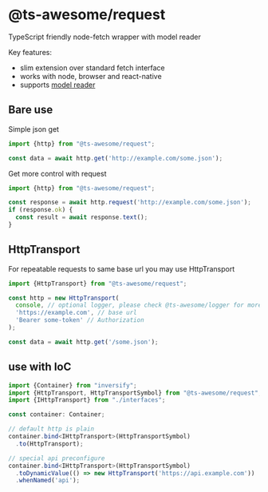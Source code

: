 # @ts-awesome/request

TypeScript friendly node-fetch wrapper with model reader

Key features:

* slim extension over standard fetch interface
* works with node, browser and react-native
* supports [model reader](https://github.com/ts-awesome/model-reader)

## Bare use

Simple json get

```ts
import {http} from "@ts-awesome/request";

const data = await http.get('http://example.com/some.json');
```

Get more control with request

```ts
import {http} from "@ts-awesome/request";

const response = await http.request('http://example.com/some.json');
if (response.ok) {
  const result = await response.text();
}
```

## HttpTransport

For repeatable requests to same base url you may use HttpTransport

```ts
import {HttpTransport} from "@ts-awesome/request";

const http = new HttpTransport(
  console, // optional logger, please check @ts-awesome/logger for more flexibility
  'https://example.com', // base url
  'Bearer some-token' // Authorization
);

const data = await http.get('/some.json');
```

## use with IoC

```ts
import {Container} from "inversify";
import {HttpTransport, HttpTransportSymbol} from "@ts-awesome/request";
import {IHttpTransport} from "./interfaces";

const container: Container;

// default http is plain
container.bind<IHttpTransport>(HttpTransportSymbol)
  .to(HttpTransport);

// special api preconfigure
container.bind<IHttpTransport>(HttpTransportSymbol)
  .toDynamicValue(() => new HttpTransport('https://api.example.com'))
  .whenNamed('api');

```
